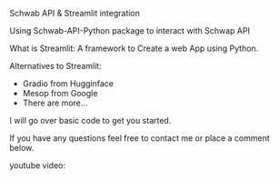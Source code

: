 Schwab API & Streamlit integration 

Using Schwab-API-Python package to interact with Schwap API

What is Streamlit: A framework to Create a web App using Python.

Alternatives to Streamlit:
* Gradio from Hugginface
* Mesop from Google
* There are more… 

I will go over basic code to get you started. 

If you have any questions feel free to contact me or place a comment below. 

youtube video: 



